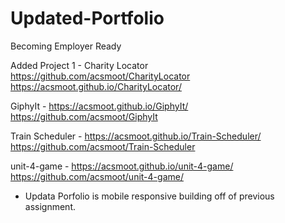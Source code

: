 # Updated-Portfolio
Becoming Employer Ready

Added 
Project 1 - Charity Locator
https://github.com/acsmoot/CharityLocator
https://acsmoot.github.io/CharityLocator/

GiphyIt - 
https://acsmoot.github.io/GiphyIt/
https://github.com/acsmoot/GiphyIt

Train Scheduler - 
https://acsmoot.github.io/Train-Scheduler/
https://github.com/acsmoot/Train-Scheduler

unit-4-game -
https://acsmoot.github.io/unit-4-game/
https://github.com/acsmoot/unit-4-game/

- Updata Porfolio is mobile responsive building off of previous assignment. 